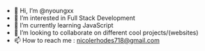 - 👋 Hi, I’m @nyoungxx
- 👀 I’m interested in Full Stack Development 
- 🌱 I’m currently learning JavaScript 
- 💞️ I’m looking to collaborate on different cool projects/(websites) 
- 📫 How to reach me : nicolerhodes718@gmail.com

<!---
nyoungxx/nyoungxx is a ✨ special ✨ repository because its `README.md` (this file) appears on your GitHub profile.
You can click the Preview link to take a look at your changes.
--->

